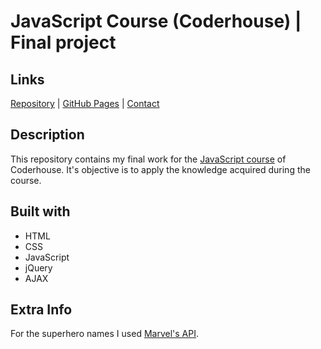 # JavaScript Course (Coderhouse) | Final project
## Links
[Repository](https://github.com/vlaurencena/monopoly) | [GitHub Pages](https://vlaurencena.github.io/monopoly/) | [Contact](mailto:victorlaurencena@gmail.com)
## Description
This repository contains my final work for the [JavaScript course](https://www.coderhouse.com/online/javascript) of Coderhouse. It's objective is to apply the knowledge acquired during the course.
## Built with
* HTML
* CSS
* JavaScript
* jQuery
* AJAX
## Extra Info
For the superhero names I used [Marvel's API](https://developer.marvel.com/).
